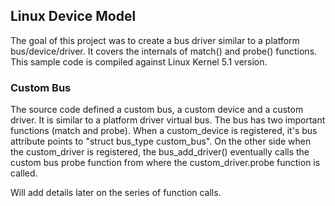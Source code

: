 ## Linux Device Model

The goal of this project was to create a bus driver similar to a platform bus/device/driver. It covers the internals of match() and probe() functions. 
This sample code is compiled against Linux Kernel 5.1 version. 

### Custom Bus

The source code defined a custom bus, a custom device and a custom driver. It is similar to a platform driver virtual bus. The bus has two important functions (match and probe). 
When a custom_device is registered, it's bus attribute points to "struct bus_type custom_bus". 
On the other side when the custom_driver is registered, the bus_add_driver() eventually calls the custom bus probe function from where the custom_driver.probe function is called. 

Will add details later on the series of function calls.

 

